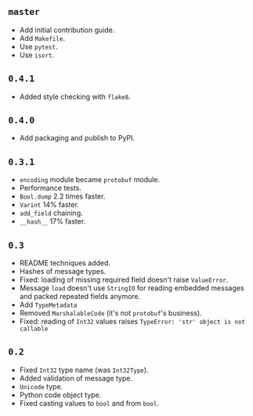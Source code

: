 ## `master`

- Add initial contribution guide.
- Add `Makefile`.
- Use `pytest`.
- Use `isort`.

## `0.4.1`

- Added style checking with `flake8`.

## `0.4.0`

- Add packaging and publish to PyPI.

## `0.3.1`

- `encoding` module became `protobuf` module.
- Performance tests.
- `Bool.dump` 2.2 times faster.
- `Varint` 14% faster.
- `add_field` chaining.
- `__hash__` 17% faster.

## `0.3`

- README techniques added.
- Hashes of message types.
- Fixed: loading of missing required field doesn't raise `ValueError`.
- Message `load` doesn't use `StringIO` for reading embedded messages and packed repeated fields anymore.
- Add `TypeMetadata`
- Removed `MarshalableCode` (it's not `protobuf`'s business).
- Fixed: reading of `Int32` values raises `TypeError: 'str' object is not callable`

## `0.2`

- Fixed `Int32` type name (was `Int32Type`).
- Added validation of message type.
- `Unicode` type.
- Python code object type.
- Fixed casting values to `bool` and from `bool`.
